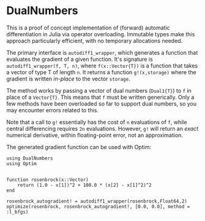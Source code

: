 # DualNumbers

This is a proof of concept implementation of (forward) automatic differentiation in Julia via operator overloading. Immutable types make this approach particularly efficient, with no temporary allocations needed.

The primary interface is ``autodiff1_wrapper``, which generates a function that evaluates the gradient of a given function. It's signature is ``autodiff1_wrapper(f, T, n)``, where ``f(x::Vector{T})`` is a function that takes a vector of type T of length ``n``. It returns a function ``g!(x,storage)`` where the gradient is written *in-place* to the vector ``storage``. 

The method works by passing a vector of dual numbers (``Dual1{T}``) to ``f`` in place of a ``Vector{T}``. This means that ``f`` must be written generically. Only a few methods have been overloaded so far to support dual numbers, so you may encounter errors related to this.

Note that a call to ``g!`` essentially has the cost of ``n`` evaluations of ``f``, while central differencing requires ``2n`` evaluations. However, ``g!`` will return an *exact* numerical derivative, within floating-point error, not an approximation.

The generated gradient function can be used with Optim:
```
using DualNumbers
using Optim


function rosenbrock(x::Vector)
    return (1.0 - x[1])^2 + 100.0 * (x[2] - x[1]^2)^2
end

rosenbrock_autogradient! = autodiff1_wrapper(rosenbrock,Float64,2)
optimize(rosenbrock, rosenbrock_autogradient!, [0.0, 0.0], method = :l_bfgs)

```
